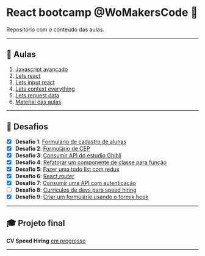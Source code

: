 # React bootcamp @WoMakersCode 🦋

Repositório com o conteúdo das aulas.

---

## 🚀 Aulas

1.  [Javascript avançado](./aula-1-javascript-avancado)
2.  [Lets react](./aula-2-lets-react)
3.  [Lets input react](./aula-3-lets-input-react)
4.  [Lets context everything](./aula-4-lets-context-everything)
5.  [Lets request data](./aula-6-lets-request-data)
6.  [Material das aulas](./material-aulas)

---

## 🤯 Desafios

- [x] **Desafio 1**: [Formulário de cadastro de alunas](./desafios/form-cadastro-alunas)
- [x] **Desafio 2**: [Formulário de CEP](./desafios/busca-cep-api)
- [x] **Desafio 3**: [Consumir API do estudio Ghibli](./desafios/studio-ghibli-challenge)
- [x] **Desafio 4**: [Refatorar um componente de classe para função](./desafios/refatoracao-de-componente)
- [x] **Desafio 5**: [Fazer uma todo list com redux](./desafios/todo-list-challenge)
- [x] **Desafio 6**: [React router](./desafios/react-router)
- [x] **Desafio 7**: [Consumir uma API com autenticação](./desafios/giphy-challenge)
- [ ] **Desafio 8**: [Currículos de devs para speed hiring](https://github.com/React-Bootcamp-WoMarkersCode/cv-speed-hiring)
- [x] **Desafio 9**: [Criar um formulário usando o formik hook](./desafios/formik-hooks)

---

## 🎓 Projeto final

**CV Speed Hiring** [em progresso](https://github.com/React-Bootcamp-WoMarkersCode/cv-speed-hiring)

---

